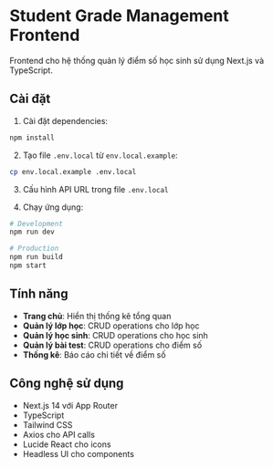 # Student Grade Management Frontend

Frontend cho hệ thống quản lý điểm số học sinh sử dụng Next.js và TypeScript.

## Cài đặt

1. Cài đặt dependencies:

```bash
npm install
```

2. Tạo file `.env.local` từ `env.local.example`:

```bash
cp env.local.example .env.local
```

3. Cấu hình API URL trong file `.env.local`

4. Chạy ứng dụng:

```bash
# Development
npm run dev

# Production
npm run build
npm start
```

## Tính năng

- **Trang chủ**: Hiển thị thống kê tổng quan
- **Quản lý lớp học**: CRUD operations cho lớp học
- **Quản lý học sinh**: CRUD operations cho học sinh
- **Quản lý bài test**: CRUD operations cho điểm số
- **Thống kê**: Báo cáo chi tiết về điểm số

## Công nghệ sử dụng

- Next.js 14 với App Router
- TypeScript
- Tailwind CSS
- Axios cho API calls
- Lucide React cho icons
- Headless UI cho components
